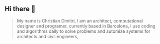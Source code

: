 ## Hi there 👋

> My name is Christian Dimitri, I am an architect, computational designer and programer, currently based in Barcelona, 
> I use coding and algorithms daily to solve problems and automize systems for architects and civil engineers,
